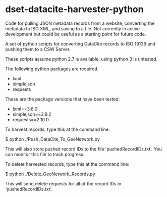 # dset-datacite-harvester-python
Code for pulling JSON metadata records from a website, converting the metadata to ISO XML, and saving to a file.  Not currently in active development but could be useful as a starting point for future code.

A set of python scripts for converting DataCite records to ISO 19139 and pushing them to a CSW Server.

These scripts assume python 2.7 is available; using python 3 is untested.

The following python packages are required.

* lxml 
* simplejson
* requests

These are the package versions that have been tested: 

* lxml==3.6.0
* simplejson==3.8.2
* requests==2.10.0

To harvest records, type this at the command line:

$ python ./Push_DataCite_To_GeoNetwork.py

This will also store pushed record IDs to the file 'pushedRecordIDs.txt'.  You can monitor this file to track progress.

To delete harvested records, type this at the command line: 

$ python ./Delete_GeoNetwork_Records.py

This will send delete requests for all of the record IDs in 'pushedRecordIDs.txt'.
